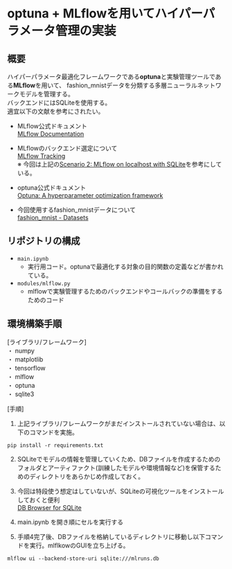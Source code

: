 # optuna + MLflowを用いてハイパーパラメータ管理の実装

## 概要
ハイパーパラメータ最適化フレームワークである**optuna**と実験管理ツールである**MLflow**を用いて、
fashion_mnistデータを分類する多層ニューラルネットワークモデルを管理する。  
バックエンドにはSQLiteを使用する。  
適宜以下の文献を参考にされたい。  
* MLflow公式ドキュメント  
[MLflow Documentation](https://mlflow.org/docs/latest/index.html)  

* MLflowのバックエンド選定について  
[MLflow Tracking](https://mlflow.org/docs/latest/tracking.html)  
※ 今回は上記の[Scenario 2: MLflow on localhost with SQLite](https://mlflow.org/docs/latest/tracking.html#scenario-2-mlflow-on-localhost-with-sqlite)を参考にしている。  

* optuna公式ドキュメント  
[Optuna: A hyperparameter optimization framework](https://optuna.readthedocs.io/en/stable/index.html)

* 今回使用するfashion_mnistデータについて  
[fashion_mnist - Datasets](https://www.tensorflow.org/datasets/catalog/fashion_mnist?hl=ja)



## リポジトリの構成
* `main.ipynb`
  * 実行用コード。optunaで最適化する対象の目的関数の定義などが書かれている。
* `modules/mlflow.py`
  * mlflowで実験管理するためのバックエンドやコールバックの準備をするためのコード


## 環境構築手順
[ライブラリ/フレームワーク]  
・ numpy  
・ matplotlib  
・ tensorflow  
・ mlflow  
・ optuna  
・ sqlite3  

[手順]  
1. 上記ライブラリ/フレームワークがまだインストールされていない場合は、以下のコマンドを実施。
```
pip install -r requirements.txt
```

2. SQLiteでモデルの情報を管理していくため、DBファイルを作成するためのフォルダとアーティファクト(訓練したモデルや環境情報など)を保管するためのディレクトリをあらかじめ作成しておく。  


3. 今回は特段使う想定はしていないが、SQLiteの可視化ツールをインストールしておくと便利  
[DB Browser for SQLite](https://sqlitebrowser.org/dl/)  

4. main.ipynb を開き順にセルを実行する  

5. 手順4完了後、DBファイルを格納しているディレクトリに移動し以下コマンドを実行。mlflkowのGUIを立ち上げる。  
```
mlflow ui --backend-store-uri sqlite:///mlruns.db
```

